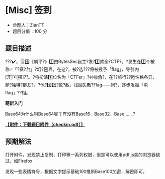 # [Misc] 签到

- 命题人：ZianTT
- 题目分值：100 分

## 题目描述

<p>??️?✔️，但4️⃣《躺平?》4️⃣由BytesSec自主?发?1️⃣款全?CTF?。?发生在1️⃣个被称‍♂️「?赛?台」?幻?4️⃣界，在这?，被?选???将被授予「flag」，导引内[开]➰[摆]??。?将扮演1️⃣位名为「CTFer」?神㊙️角?，在??旅行??逅性格各异、能?独特?群友?，?他?1️⃣7️⃣?败?敌，找回失散?Flag——同?，逐步发掘「屯flag」??相。</p>
<div class="well">
<strong>萌新入门</strong>
<p>
Base64为什么叫Base64呢？有没有Base16，Base32，Base……？
</p>
</div>

**[【附件：下载题目附件（checkin.pdf）】](attachment/checkin.pdf)**

## 预期解法

打开附件，发现禁止复制，打印等一系列权限，但是可以使用pdf.js类的浏览器绕过，如Firefox

发现一些表情符号，根据文字提示基础100推断Base100加密，解密即可。
